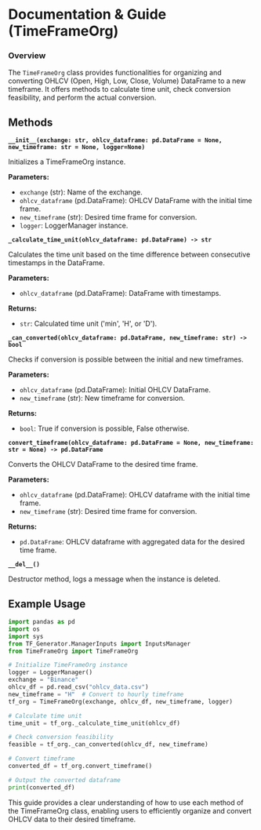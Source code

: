 # Documentation & Guide (TimeFrameOrg)

### Overview
The `TimeFrameOrg` class provides functionalities for organizing and converting OHLCV (Open, High, Low, Close, Volume) DataFrame to a new timeframe. It offers methods to calculate time unit, check conversion feasibility, and perform the actual conversion.

## Methods

**`__init__(exchange: str, ohlcv_dataframe: pd.DataFrame = None, new_timeframe: str = None, logger=None)`**

Initializes a TimeFrameOrg instance.

**Parameters:**
- `exchange` (str): Name of the exchange.
- `ohlcv_dataframe` (pd.DataFrame): OHLCV DataFrame with the initial time frame.
- `new_timeframe` (str): Desired time frame for conversion.
- `logger`: LoggerManager instance.

**`_calculate_time_unit(ohlcv_dataframe: pd.DataFrame) -> str`**

Calculates the time unit based on the time difference between consecutive timestamps in the DataFrame.

**Parameters:**
- `ohlcv_dataframe` (pd.DataFrame): DataFrame with timestamps.

**Returns:**
- `str`: Calculated time unit ('min', 'H', or 'D').

**`_can_converted(ohlcv_dataframe: pd.DataFrame, new_timeframe: str) -> bool`**

Checks if conversion is possible between the initial and new timeframes.

**Parameters:**
- `ohlcv_dataframe` (pd.DataFrame): Initial OHLCV DataFrame.
- `new_timeframe` (str): New timeframe for conversion.

**Returns:**
- `bool`: True if conversion is possible, False otherwise.

**`convert_timeframe(ohlcv_dataframe: pd.DataFrame = None, new_timeframe: str = None) -> pd.DataFrame`**

Converts the OHLCV DataFrame to the desired time frame.

**Parameters:**
- `ohlcv_dataframe` (pd.DataFrame): OHLCV dataframe with the initial time frame.
- `new_timeframe` (str): Desired time frame for conversion.

**Returns:**
- `pd.DataFrame`: OHLCV dataframe with aggregated data for the desired time frame.

**`__del__()`**

Destructor method, logs a message when the instance is deleted.

## Example Usage

```python
import pandas as pd
import os
import sys
from TF_Generator.ManagerInputs import InputsManager
from TimeFrameOrg import TimeFrameOrg

# Initialize TimeFrameOrg instance
logger = LoggerManager()
exchange = "Binance"
ohlcv_df = pd.read_csv("ohlcv_data.csv")
new_timeframe = "H"  # Convert to hourly timeframe
tf_org = TimeFrameOrg(exchange, ohlcv_df, new_timeframe, logger)

# Calculate time unit
time_unit = tf_org._calculate_time_unit(ohlcv_df)

# Check conversion feasibility
feasible = tf_org._can_converted(ohlcv_df, new_timeframe)

# Convert timeframe
converted_df = tf_org.convert_timeframe()

# Output the converted dataframe
print(converted_df)
```

This guide provides a clear understanding of how to use each method of the TimeFrameOrg class, enabling users to efficiently organize and convert OHLCV data to their desired timeframe.
